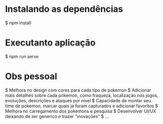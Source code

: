 # Instalando as dependências
$ npm install

# Executanto aplicação
$ npm run serve

# Obs pessoal
$ Melhora no design com cores para cada tipo de pokemon
$ Adicionar mais detalhes sobre cada pokemon, como fraqueza, localização nos jogos, evoluções, descrições e ataques por nivel
$ Capacidade de montar seu time de pokemon, marcar quais ja foram capturados e adicionar favoritos
$ Melhora no carregamento dos pokemons e pesquisa
$ Desenvolver UI/UX deixando de ser generico e trazer "inovações"
$ ...
